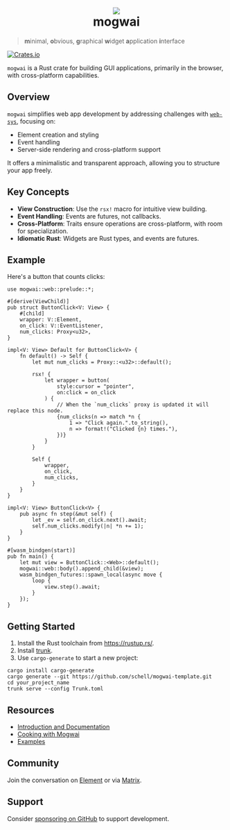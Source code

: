 <div align="center">
  <h1>
    <img src="https://raw.githubusercontent.com/schell/mogwai/master/img/gizmo.svg" />
    <br />
    mogwai
  </h1>
</div>

> **m**inimal, **o**bvious, **g**raphical **w**idget **a**pplication **i**nterface

[![Crates.io][ci]][cl]

[ci]: https://img.shields.io/crates/v/mogwai.svg
[cl]: https://crates.io/crates/mogwai/

`mogwai` is a Rust crate for building GUI applications, primarily in the
browser, with cross-platform capabilities.

## Overview

`mogwai` simplifies web app development by addressing challenges with
[`web-sys`](https://crates.io/crates/web-sys), focusing on:

- Element creation and styling
- Event handling
- Server-side rendering and cross-platform support

It offers a minimalistic and transparent approach, allowing you to structure your app freely.

## Key Concepts

- **View Construction**: Use the `rsx!` macro for intuitive view building.
- **Event Handling**: Events are futures, not callbacks.
- **Cross-Platform**: Traits ensure operations are cross-platform, with room for specialization.
- **Idiomatic Rust**: Widgets are Rust types, and events are futures.

## Example

Here's a button that counts clicks:

```rust, no_run
use mogwai::web::prelude::*;

#[derive(ViewChild)]
pub struct ButtonClick<V: View> {
    #[child]
    wrapper: V::Element,
    on_click: V::EventListener,
    num_clicks: Proxy<u32>,
}

impl<V: View> Default for ButtonClick<V> {
    fn default() -> Self {
        let mut num_clicks = Proxy::<u32>::default();

        rsx! {
            let wrapper = button(
                style:cursor = "pointer",
                on:click = on_click
            ) {
                // When the `num_clicks` proxy is updated it will replace this node.
                {num_clicks(n => match *n {
                    1 => "Click again.".to_string(),
                    n => format!("Clicked {n} times."),
                })}
            }
        }

        Self {
            wrapper,
            on_click,
            num_clicks,
        }
    }
}

impl<V: View> ButtonClick<V> {
    pub async fn step(&mut self) {
        let _ev = self.on_click.next().await;
        self.num_clicks.modify(|n| *n += 1);
    }
}

#[wasm_bindgen(start)]
pub fn main() {
    let mut view = ButtonClick::<Web>::default();
    mogwai::web::body().append_child(&view);
    wasm_bindgen_futures::spawn_local(async move {
        loop {
            view.step().await;
        }
    });
}
```

## Getting Started

1. Install the Rust toolchain from <https://rustup.rs/>.
2. Install [trunk](https://trunkrs.dev/).
3. Use `cargo-generate` to start a new project:

```shell
cargo install cargo-generate
cargo generate --git https://github.com/schell/mogwai-template.git
cd your_project_name
trunk serve --config Trunk.toml
```

## Resources

- [Introduction and Documentation](https://docs.rs/mogwai/latest/mogwai/web/an_introduction/index.html)
- [Cooking with Mogwai](https://zyghost.com/guides/mogwai-cookbook/index.html)
- [Examples](https://github.com/schell/mogwai/blob/main/examples/)

## Community

Join the conversation on
[Element](https://app.element.io/#/room/#mogwai:matrix.org) or via
[Matrix](https://matrix.to/#/!iABugogSTxJNzlrcMW:matrix.org?via=matrix.org).

## Support

Consider [sponsoring on GitHub](https://github.com/sponsors/schell/) to support
development.
